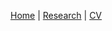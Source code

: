 <!-- _includes/navbar.md -->
[Home](/index.html) | [Research](/research.html) | [CV](assets/docs/cv.pdf)
